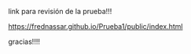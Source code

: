 link para revisión de la prueba!!!

https://frednassar.github.io/Prueba1/public/index.html

gracias!!!!

